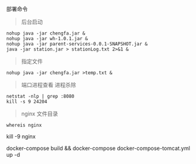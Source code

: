 部署命令
>后台启动
```text
nohup java -jar chengfa.jar &
nohup java -jar wh-1.0.1.jar &
nohup java -jar parent-services-0.0.1-SNAPSHOT.jar &
java -jar station.jar > stationLog.txt 2>&1 &
```



> 指定文件
```text
nohup java -jar chengfa.jar >temp.txt &
``` 
> 端口进程查看 进程杀除
```text
netstat -nlp | grep :8080
kill -s 9 24204
``` 
> nginx 文件目录
```text
whereis nginx
```
kill -9 nginx



docker-compose build && docker-compose docker-compose-tomcat.yml up -d











